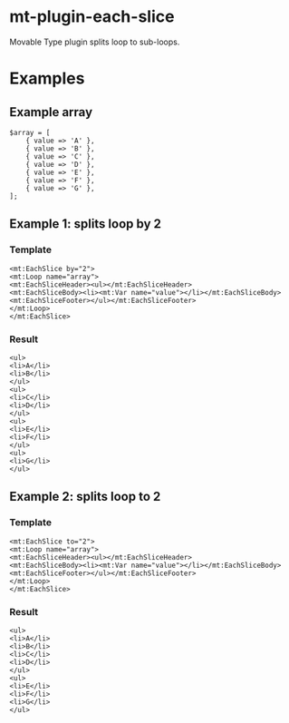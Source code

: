 mt-plugin-each-slice
====================

Movable Type plugin splits loop to sub-loops.

# Examples

## Example array

    $array = [
        { value => 'A' },
        { value => 'B' },
        { value => 'C' },
        { value => 'D' },
        { value => 'E' },
        { value => 'F' },
        { value => 'G' },
    ];


## Example 1: splits loop by 2

### Template

    <mt:EachSlice by="2">
    <mt:Loop name="array">
    <mt:EachSliceHeader><ul></mt:EachSliceHeader>
    <mt:EachSliceBody><li><mt:Var name="value"></li></mt:EachSliceBody>
    <mt:EachSliceFooter></ul></mt:EachSliceFooter>
    </mt:Loop>
    </mt:EachSlice>

### Result

    <ul>
    <li>A</li>
    <li>B</li>
    </ul>
    <ul>
    <li>C</li>
    <li>D</li>
    </ul>
    <ul>
    <li>E</li>
    <li>F</li>
    </ul>
    <ul>
    <li>G</li>
    </ul>

## Example 2: splits loop to 2

### Template

    <mt:EachSlice to="2">
    <mt:Loop name="array">
    <mt:EachSliceHeader><ul></mt:EachSliceHeader>
    <mt:EachSliceBody><li><mt:Var name="value"></li></mt:EachSliceBody>
    <mt:EachSliceFooter></ul></mt:EachSliceFooter>
    </mt:Loop>
    </mt:EachSlice>

### Result

    <ul>
    <li>A</li>
    <li>B</li>
    <li>C</li>
    <li>D</li>
    </ul>
    <ul>
    <li>E</li>
    <li>F</li>
    <li>G</li>
    </ul>

